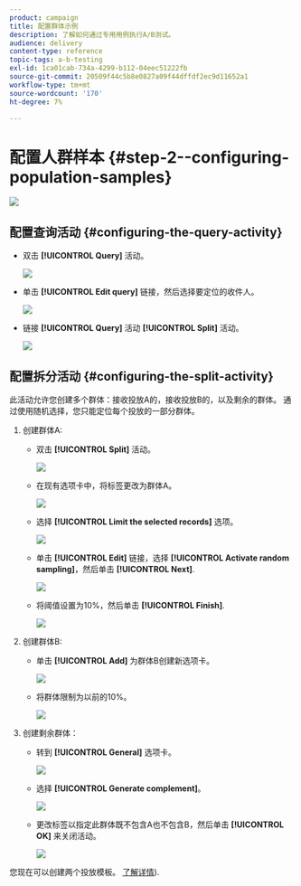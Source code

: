```yaml
---
product: campaign
title: 配置群体示例
description: 了解如何通过专用用例执行A/B测试。
audience: delivery
content-type: reference
topic-tags: a-b-testing
exl-id: 1ca01cab-734a-4299-b112-04eec51222fb
source-git-commit: 20509f44c5b8e0827a09f44dffdf2ec9d11652a1
workflow-type: tm+mt
source-wordcount: '170'
ht-degree: 7%

---
```


# 配置人群样本 {#step-2--configuring-population-samples}

![](../../assets/common.svg)

## 配置查询活动 {#configuring-the-query-activity}

* 双击 **[!UICONTROL Query]** 活动。

   ![](assets/use_case_abtesting_createrecipients_001.png)

* 单击 **[!UICONTROL Edit query]** 链接，然后选择要定位的收件人。

   ![](assets/use_case_abtesting_createrecipients_002.png)

* 链接 **[!UICONTROL Query]** 活动 **[!UICONTROL Split]** 活动。

   ![](assets/use_case_abtesting_createrecipients_003.png)

## 配置拆分活动 {#configuring-the-split-activity}

此活动允许您创建多个群体：接收投放A的，接收投放B的，以及剩余的群体。 通过使用随机选择，您只能定位每个投放的一部分群体。

1. 创建群体A:

   * 双击 **[!UICONTROL Split]** 活动。

      ![](assets/use_case_abtesting_createrecipients_004.png)

   * 在现有选项卡中，将标签更改为群体A。

      ![](assets/use_case_abtesting_createrecipients_005.png)

   * 选择 **[!UICONTROL Limit the selected records]** 选项。

      ![](assets/use_case_abtesting_createrecipients_006.png)

   * 单击 **[!UICONTROL Edit]** 链接，选择 **[!UICONTROL Activate random sampling]**，然后单击 **[!UICONTROL Next]**.

      ![](assets/use_case_abtesting_createrecipients_007.png)

   * 将阈值设置为10%，然后单击 **[!UICONTROL Finish]**.

      ![](assets/use_case_abtesting_createrecipients_008.png)

1. 创建群体B:

   * 单击 **[!UICONTROL Add]** 为群体B创建新选项卡。

      ![](assets/use_case_abtesting_createrecipients_009.png)

   * 将群体限制为以前的10%。

      ![](assets/use_case_abtesting_createrecipients_010.png)

1. 创建剩余群体：

   * 转到 **[!UICONTROL General]** 选项卡。

      ![](assets/use_case_abtesting_createrecipients_011.png)

   * 选择 **[!UICONTROL Generate complement]**。

      ![](assets/use_case_abtesting_createrecipients_012.png)

   * 更改标签以指定此群体既不包含A也不包含B，然后单击 **[!UICONTROL OK]** 来关闭活动。

      ![](assets/use_case_abtesting_createrecipients_013.png)

您现在可以创建两个投放模板。 [了解详情](a-b-testing-uc-delivery-templates.md)).
